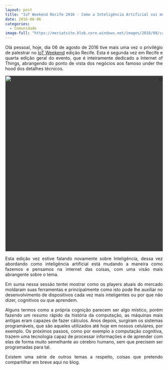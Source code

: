 ```yaml
---
layout: post
title: "IoT Weekend Recife 2016 - Como a Inteligência Artificial vai mudar a Internet das Coisas"
date: 2016-08-06
categories:
  - Comunidade
image-full: "https://meriatsite.blob.core.windows.net/images/2016/08/capa.png"
---
```

<p align="justify">Olá pessoal, hoje, dia 06 de agosto de 2016 tive mais uma vez o privilégio de palestrar no <a href="http://www.iotweekend.com.br/"  target="_blank">IoT Weekend</a> edição Recife. Esta é segunda vez em Recife e quarta edição geral do evento, que é inteiramente dedicado a Internet of Things, abrangendo do ponto de vista dos negócios aos famoso under the hood dos detalhes técnicos.</p>

<p style="background-color: #3c3c3c" align="center"><img title="capa" style="border-left-width: 0px; border-right-width: 0px; background-image: none; border-bottom-width: 0px; padding-top: 0px; padding-left: 0px; display: inline; padding-right: 0px; border-top-width: 0px" border="0" alt="capa" src="https://meriatsite.blob.core.windows.net/images/2016/08/capa.png" width="1000" height="562" /></p>

<p align="justify">Esta edição vez estive falando novamente sobre Inteligência, dessa vez abordando como inteligência artificial está mudando a maneira como fazemos e pensamos na internet das coisas, com uma visão mais abrangente sobre o tema.</p>
<p>

<p align="justify">Em suma nessa sessão tentei mostrar como os players atuais do mercado moldaram suas ferramentas e principalmente como isto pode lhe auxiliar no desenvolvimento de dispositivos cada vez mais inteligentes ou por que não dizer, cognitivos ou que aprendem.</p>

<p align="justify">Alguns termos como a própria cognição parecem ser algo místico, porém fazendo um resumo rápido da história da computação, as máquinas mais antigas eram capazes de fazer cálculos. Anos depois, surgiram os sistemas programáveis, que são aqueles utilizados até hoje em nossos celulares, por exemplo. Os próximos passos, como por exemplo a computação cognitiva, trazem uma tecnologia capaz de processar informações e de aprender com elas de forma muito semelhante ao cérebro humano, sem que precisem ser programadas para tal.</p>

<p align="justify">Existem uma série de outros temas a respeito, coisas que pretendo compartilhar em breve aqui no blog.</p>
